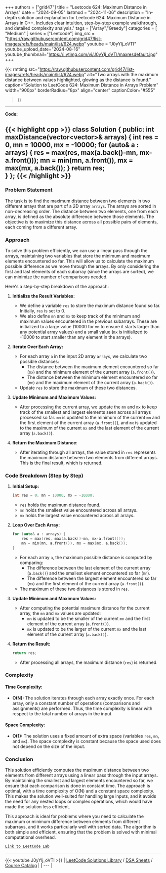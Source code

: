 
+++
authors = ["grid47"]
title = "Leetcode 624: Maximum Distance in Arrays"
date = "2024-09-05"
lastmod = "2024-11-06"
description = "In-depth solution and explanation for Leetcode 624: Maximum Distance in Arrays in C++. Includes clear intuition, step-by-step example walkthrough, and detailed complexity analysis."
tags = ["Array","Greedy"]
categories = [
    "Medium"
]
series = ["Leetcode"]
img_src = "https://raw.githubusercontent.com/grid47/list-images/refs/heads/main/list/624.webp"
youtube = "J0yYlj_oVTI"
youtube_upload_date="2024-08-16"
youtube_thumbnail="https://i.ytimg.com/vi/J0yYlj_oVTI/maxresdefault.jpg"
+++


{{< rmtimg 
    src="https://raw.githubusercontent.com/grid47/list-images/refs/heads/main/list/624.webp" 
    alt="Two arrays with the maximum distance between values highlighted, glowing as the distance is found."
    caption="Solution to LeetCode 624: Maximum Distance in Arrays Problem"
    width="900px"
    borderRadius="8px"
    align="center" 
    captionColor="#555"
>}}
---
**Code:**

{{< highlight cpp >}}
class Solution {
public:
    int maxDistance(vector<vector<int>>& arrays) {
        int res = 0, mn = 10000, mx = -10000;
        for (auto& a : arrays) {
            res = max(res, max(a.back()-mn, mx-a.front()));
            mn = min(mn, a.front()), mx = max(mx, a.back());
        }
        return res;        
    }
};
{{< /highlight >}}
---

### Problem Statement

The task is to find the maximum distance between two elements in two different arrays that are part of a 2D array `arrays`. The arrays are sorted in non-decreasing order. The distance between two elements, one from each array, is defined as the absolute difference between those elements. The objective is to maximize this distance across all possible pairs of elements, each coming from a different array.

### Approach

To solve this problem efficiently, we can use a linear pass through the arrays, maintaining two variables that store the minimum and maximum elements encountered so far. This will allow us to calculate the maximum possible difference as we move through the arrays. By only considering the first and last elements of each subarray (since the arrays are sorted), we can minimize the number of comparisons needed.

Here's a step-by-step breakdown of the approach:

1. **Initialize the Result Variables:**
   - We define a variable `res` to store the maximum distance found so far. Initially, `res` is set to 0.
   - We also define `mn` and `mx` to keep track of the minimum and maximum values encountered in the previous subarrays. These are initialized to a large value (10000 for `mn` to ensure it starts larger than any potential array values) and a small value (`mx` is initialized to -10000 to start smaller than any element in the arrays).

2. **Iterate Over Each Array:**
   - For each array `a` in the input 2D array `arrays`, we calculate two possible distances:
     - The distance between the maximum element encountered so far (`mx`) and the minimum element of the current array (`a.front()`).
     - The distance between the minimum element encountered so far (`mn`) and the maximum element of the current array (`a.back()`).
   - Update `res` to store the maximum of these two distances.

3. **Update Minimum and Maximum Values:**
   - After processing the current array, we update the `mn` and `mx` to keep track of the smallest and largest elements seen across all arrays processed so far. `mn` is updated to the minimum of the current `mn` and the first element of the current array (`a.front()`), and `mx` is updated to the maximum of the current `mx` and the last element of the current array (`a.back()`).

4. **Return the Maximum Distance:**
   - After iterating through all arrays, the value stored in `res` represents the maximum distance between two elements from different arrays. This is the final result, which is returned.

### Code Breakdown (Step by Step)

1. **Initial Setup:**
   ```cpp
   int res = 0, mn = 10000, mx = -10000;
   ```
   - `res` holds the maximum distance found.
   - `mn` holds the smallest value encountered across all arrays.
   - `mx` holds the largest value encountered across all arrays.

2. **Loop Over Each Array:**
   ```cpp
   for (auto& a : arrays) {
       res = max(res, max(a.back()-mn, mx-a.front()));
       mn = min(mn, a.front()), mx = max(mx, a.back());
   }
   ```
   - For each array `a`, the maximum possible distance is computed by comparing:
     - The difference between the last element of the current array (`a.back()`) and the smallest element encountered so far (`mn`).
     - The difference between the largest element encountered so far (`mx`) and the first element of the current array (`a.front()`).
   - The maximum of these two distances is stored in `res`.

3. **Update Minimum and Maximum Values:**
   - After computing the potential maximum distance for the current array, the `mn` and `mx` values are updated:
     - `mn` is updated to be the smaller of the current `mn` and the first element of the current array (`a.front()`).
     - `mx` is updated to be the larger of the current `mx` and the last element of the current array (`a.back()`).

4. **Return the Result:**
   ```cpp
   return res;
   ```
   - After processing all arrays, the maximum distance (`res`) is returned.

### Complexity

#### Time Complexity:
- **O(N):** The solution iterates through each array exactly once. For each array, only a constant number of operations (comparisons and assignments) are performed. Thus, the time complexity is linear with respect to the total number of arrays in the input.

#### Space Complexity:
- **O(1):** The solution uses a fixed amount of extra space (variables `res`, `mn`, and `mx`). The space complexity is constant because the space used does not depend on the size of the input.

### Conclusion

This solution efficiently computes the maximum distance between two elements from different arrays using a linear pass through the input arrays. By maintaining the smallest and largest elements encountered so far, we ensure that each comparison is done in constant time. The approach is optimal, with a time complexity of O(N) and a constant space complexity. This makes the solution well-suited for handling large inputs, and it avoids the need for any nested loops or complex operations, which would have made the solution less efficient.

This approach is ideal for problems where you need to calculate the maximum or minimum difference between elements from different subarrays, and it works particularly well with sorted data. The algorithm is both simple and efficient, ensuring that the problem is solved with minimal computational overhead.

[`Link to LeetCode Lab`](https://leetcode.com/problems/maximum-distance-in-arrays/description/)

---
{{< youtube J0yYlj_oVTI >}}
| [LeetCode Solutions Library](https://grid47.xyz/leetcode/) / [DSA Sheets](https://grid47.xyz/sheets/) / [Course Catalog](https://grid47.xyz/courses/) |
| --- |
